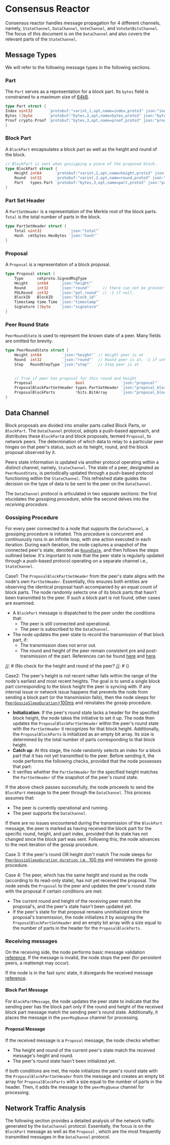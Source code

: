 # Consensus Reactor

Consensus reactor handles message propagation for 4 different channels, namely, `StateChannel`, `DataChannel`, `VoteChannel`, and `VoteSetBitsChannel`.
The focus of this document is on the `DataChannel` and also covers the relevant parts of the `StateChannel`.

## Message Types

We will refer to the following message types in the following sections.

### Part

The `Part` serves as a representation for a block part.
Its `bytes` field is constrained to a maximum size of [64kB](https://github.com/celestiaorg/celestia-core/blob/5a7dff4f3a5f99a4a22bb8a4528363f733177a2e/types/params.go#L19).
```go
type Part struct {
Index uint32       `protobuf:"varint,1,opt,name=index,proto3" json:"index,omitempty"`
Bytes []byte       `protobuf:"bytes,2,opt,name=bytes,proto3" json:"bytes,omitempty"`
Proof crypto.Proof `protobuf:"bytes,3,opt,name=proof,proto3" json:"proof"`
}
```

[//]: # (Each part is associated with a [Merkle proof]&#40;https://github.com/celestiaorg/celestia-core/blob/5a7dff4f3a5f99a4a22bb8a4528363f733177a2e/types/part_set.go#L26&#41; as well.)
[//]: # (However, the proof does not seem to get verified anywhere.)
[//]: # (The only place is [ValidateBasics]&#40;https://github.com/celestiaorg/celestia-core/blob/ca1411af9e9e3d63920bc7cccf8b8d9b5c9e9e40/crypto/merkle/proof.go#L113&#41;)
[//]: # (Also parts dont have the hash of the block header, so it is not clear how the proof is gonna be verified.)

### Block Part

A `BlockPart` encapsulates a block part as well as the height and round of the block. 
```go
// BlockPart is sent when gossipping a piece of the proposed block.
type BlockPart struct {
	Height int64      `protobuf:"varint,1,opt,name=height,proto3" json:"height,omitempty"`
	Round  int32      `protobuf:"varint,2,opt,name=round,proto3" json:"round,omitempty"`
	Part   types.Part `protobuf:"bytes,3,opt,name=part,proto3" json:"part"`
}
```

### Part Set Header

A `PartSetHeader` is a representation of the Merkle root of the block parts.
`Total` is the total number of parts in the block.
```go
type PartSetHeader struct {
	Total uint32            `json:"total"` 
	Hash  cmtbytes.HexBytes `json:"hash"`
}
```
### Proposal

A `Proposal` is a representation of a block proposal.
```go
type Proposal struct {
	Type      cmtproto.SignedMsgType
	Height    int64     `json:"height"`
	Round     int32     `json:"round"`     // there can not be greater than 2_147_483_647 rounds
	POLRound  int32     `json:"pol_round"` // -1 if null.
	BlockID   BlockID   `json:"block_id"`
	Timestamp time.Time `json:"timestamp"`
	Signature []byte    `json:"signature"`
}
```

### Peer Round State
`PeerRoundState` is used to represent the known state of a peer.
Many fields are omitted for brevity.
```go
type PeerRoundState struct {
	Height int64         `json:"height"` // Height peer is at
	Round  int32         `json:"round"`  // Round peer is at, -1 if unknown.
	Step   RoundStepType `json:"step"`   // Step peer is at
	

	// True if peer has proposal for this round and height
	Proposal                   bool                `json:"proposal"`
	ProposalBlockPartSetHeader types.PartSetHeader `json:"proposal_block_part_set_header"`
	ProposalBlockParts         *bits.BitArray      `json:"proposal_block_parts"`
}
```

[//]: # (<!-- How parts are generated? who generates them? --> )

## Data Channel

Block proposals are divided into smaller parts called Block Parts, or `BlockPart`. 
The `DataChannel` protocol, adopts a push-based approach, and distributes these `BlockPart`a and block proposals, termed `Proposal`, to network peers.
The determination of which data to relay to a particular peer hinges on that peer's status, such as its height, round, and the block proposal observed by it.

Peers state information is updated via another protocol operating within a distinct channel, namely, `StateChannel`.
The state of a peer, designated as `PeerRoundState`, is periodically updated through a push-based protocol functioning within the `StateChannel`.
This refreshed state guides the decision on the type of data to be sent to the peer on the `DataChannel`.


The `DataChannel` protocol is articulated in two separate sections: 
the first elucidates the _gossiping procedure_, while the second delves into the _receiving procedure_.

### Gossiping Procedure

For every peer connected to a node that supports the `DataChannel`, a gossiping procedure is initiated. 
This procedure is concurrent and continuously runs in an infinite loop, with one action executed in each iteration. 
During each iteration, the node captures a snapshot of the connected peer's state, denoted as [`RoundSate`](#peer-state), and then follows the steps outlined below. 
It's important to note that the peer state is regularly updated through a push-based protocol operating on a separate channel i.e., `StateChannel`.

Case1: The `ProposalBlockPartSetHeader` from the peer's state aligns with the node's own `PartSetHeader`.
Essentially, this ensures both entities are observing the identical proposal hash accompanied by an equal count of block parts.
The node randomly selects one of its block parts that hasn't been transmitted to the peer. 
If such a block part is not found, other cases are examined.
- A `BlockPart` message is dispatched to the peer under the conditions that:
  - The peer is still connected and operational.
  - The peer is subscribed to the `DataChannel`.
- The node updates the peer state to record the transmission of that block part, if:
  - The transmission does not error out.
  - The round and height of the peer remain consistent pre and post-transmission of the part. 
  References can be found [here](https://github.com/celestiaorg/celestia-core/blob/5a7dff4f3a5f99a4a22bb8a4528363f733177a2e/consensus/reactor.go#L593) and [here](https://github.com/celestiaorg/celestia-core/blob/5a7dff4f3a5f99a4a22bb8a4528363f733177a2e/consensus/reactor.go#L588).

[//]: # (<!-- OPT: why the hash is not persisted alongside the part? -->)
[//]: # (No check for the height and round of the peer?
[//]: # (<!-- how does height and round play out on the other side? -->)


Case2:  The peer's height is not recent rather falls within the range of the node's earliest and most recent heights.
The goal is to send a single block part corresponding to the block height the peer is syncing with.
If any internal issue or network issue happens that prevents the node from sending a block part (or the transmission fails), then the node sleeps for [`PeerGossipSleepDuration`=100ms](https://github.com/celestiaorg/celestia-core/blob/2f2dfcdb0614f81da4c12ca2d509ff72fc676161/config/config.go#L984) and reinstates the gossip procedure.
- **Initialization**: If the peer's round state lacks a header for the specified block height, the node takes the initiative to set it up. 
The node then updates the `ProposalBlockPartSetHeader` within the peer's round state with the `PartSetHeader` it recognizes for that block height.
Additionally, the `ProposalBlockParts` is initialized as an empty bit array. 
Its size is determined by the total number of parts corresponding to that block height.
- **Catch up**:
At this stage, the node randomly selects an index for a block part that it has not yet transmitted to the peer. 
Before sending it, the node performs the following checks, provided that the node possesses that part:
- It verifies whether the `PartSetHeader` for the specified height matches the `PartSetHeader` of the snapshot of the peer's round state.

If  the above check passes successfully, the node proceeds to send the `BlockPart` message to the peer through the `DataChannel`. This process assumes that:
- The peer is currently operational and running.
- The peer supports  the `DataChannel`.

If there are no issues encountered during the transmission of the `BlockPart` message, the peer is marked as having received the block part for the specific round, height, and part index, provided that its state has not changed since the block part was sent.
Following this, the node advances to the next iteration of the gossip procedure.

[//]: # (The reactos has access to the state of the consensus &#40;[link]&#40;https://github.com/celestiaorg/celestia-core/blob/7f2a4ad8646751dc9866370c3598d394a683c29f/consensus/reactor.go#L43&#41;&#41;&#41;.)
[//]: # (<!-- the metadata `BlockMeta` associated with the block height of the peer. Metadata includes, block id, size, header and number of transactions. What it actually needs is the part set header of that metadata which consists of the block hash and total number of parts. -->)

Case 3: If the peer's round OR height don't match
The node sleeps for [`PeerGossipSleepDuration duration`, i.e., 100 ms](https://github.com/celestiaorg/celestia-core/blob/7f2a4ad8646751dc9866370c3598d394a683c29f/config/config.go#L984) and reinstates the gossip procedure.


Case 4: The peer, which has the same height and round as the node (according to its read-only state), has not yet received the proposal. 
The node sends the `Proposal` to the peer and updates the peer's round state with the proposal if certain conditions are met:
- The current round and height of the receiving peer match the proposal's, and the peer's state hasn't been updated yet.
- If the peer's state for that proposal remains uninitialized since the proposal's transmission, the node initializes it by assigning the `ProposalBlockPartSetHeader` and an empty bit array with a size equal to the number of parts in the header for the `ProposalBlockParts`.

[//]: # (, ProposalPOLRound, and ProposalPOL.)
[//]: # (<!-- 2. It sends the proof of lock message to the peer.)
[//]: # (It consists if height, proposal proof of lock round, and the proposal proof of lock.)
[//]: # (Proposal proof of lock consists of [votes]&#40;https://github.com/celestiaorg/celestia-core/blob/7f2a4ad8646751dc9866370c3598d394a683c29f/types/vote_set.go#L61&#41;. -->)

### Receiving messages
On the receiving side, the node performs basic message validation [reference](https://github.com/celestiaorg/celestia-core/blob/2f2dfcdb0614f81da4c12ca2d509ff72fc676161/consensus/reactor.go#L250). 
If the message is invalid, the node stops the peer (for persistent peers, a reattempt may occur).

If the node is in the fast sync state, it disregards the received message [reference](https://github.com/celestiaorg/celestia-core/blob/2f2dfcdb0614f81da4c12ca2d509ff72fc676161/consensus/reactor.go#L324).

#### Block Part Message
For `BlockPartMessage`, the node updates the peer state to indicate that the sending peer has the block part only if the round and height of the received block part message match the sending peer's round state. 
Additionally, it places the message in the `peerMsgQueue` channel for processing.

#### Proposal Message
If the received message is a `Proposal` message, the node checks whether:
- The height and round of the current peer's state match the received message's height and round.
- The peer's round state hasn't been initialized yet.

If both conditions are met, the node initializes the peer's round state with the `ProposalBlockPartSetHeader` from the message and creates an empty bit array for `ProposalBlockParts` with a size equal to the number of parts in the header. 
Then, it adds the message to the `peerMsgQueue` channel for processing.


## Network Traffic Analysis
The following section provides a detailed analysis of the network traffic generated by the `DataChannel` protocol.
Essentially, the focus is on the `BlockPart` message as well as the `Proposal` , which are the most frequently transmitted messages in the `DataChannel` protocol.

[//]: # (The analysis soon to be added)